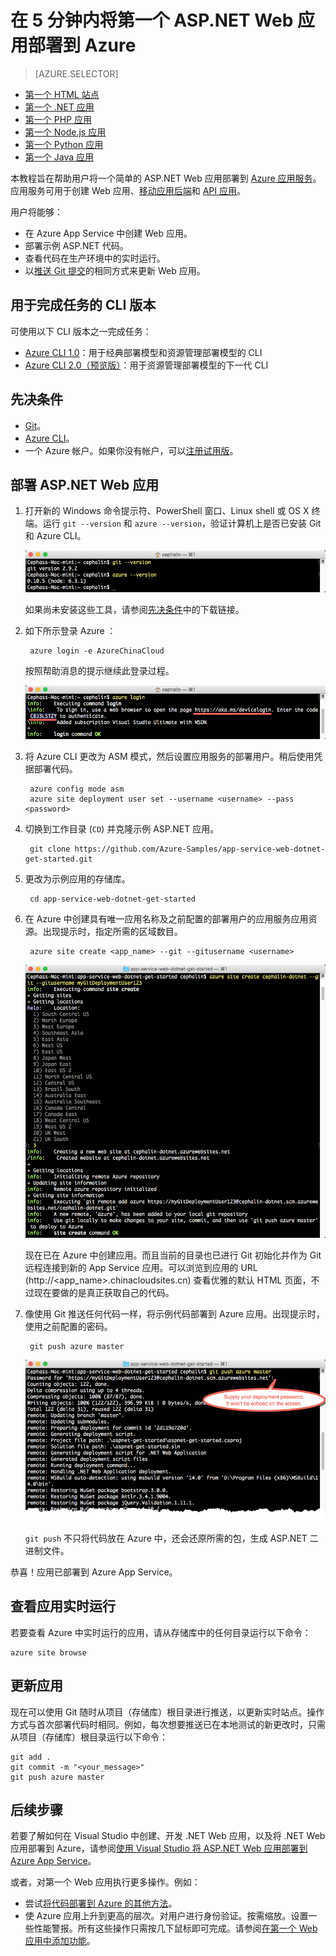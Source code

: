 <properties
    pageTitle="在 5 分钟内将第一个 ASP.NET Web 应用部署到 Azure | Azure"
    description="了解如何通过部署示例 ASP.NET 应用，轻松地在应用服务中运行 Web 应用。快速进行实际的开发，立即查看结果。"
    services="app-service\web"
    documentationcenter=""
    author="cephalin"
    manager="wpickett"
    editor="" />
<tags
    ms.assetid="0458cc3b-b630-4632-8cd0-76e2ed96498b"
    ms.service="app-service-web"
    ms.workload="web"
    ms.tgt_pltfrm="na"
    ms.devlang="na"
    ms.topic="hero-article"
    ms.date="01/04/2017"
    wacn.date="02/10/2017"
    ms.author="cephalin" />  


# 在 5 分钟内将第一个 ASP.NET Web 应用部署到 Azure
> [AZURE.SELECTOR]
- [第一个 HTML 站点](/documentation/articles/app-service-web-get-started-html-cli-nodejs/)
- [第一个 .NET 应用](/documentation/articles/app-service-web-get-started-dotnet-cli-nodejs/)
- [第一个 PHP 应用](/documentation/articles/app-service-web-get-started-php-cli-nodejs/)
- [第一个 Node.js 应用](/documentation/articles/app-service-web-get-started-nodejs-cli-nodejs/)
- [第一个 Python 应用](/documentation/articles/app-service-web-get-started-python-cli-nodejs/)
- [第一个 Java 应用](/documentation/articles/app-service-web-get-started-java/)

本教程旨在帮助用户将一个简单的 ASP.NET Web 应用部署到 [Azure 应用服务](/documentation/articles/app-service-value-prop-what-is/)。应用服务可用于创建 Web 应用、[移动应用后端](/documentation/services/app-service/mobile/)和 [API 应用](/documentation/articles/app-service-api-apps-why-best-platform/)。

用户将能够：

* 在 Azure App Service 中创建 Web 应用。
* 部署示例 ASP.NET 代码。
* 查看代码在生产环境中的实时运行。
* 以[推送 Git 提交](https://git-scm.com/docs/git-push)的相同方式来更新 Web 应用。

## 用于完成任务的 CLI 版本

可使用以下 CLI 版本之一完成任务：

- [Azure CLI 1.0](/documentation/articles/app-service-web-get-started-dotnet-cli-nodejs/)：用于经典部署模型和资源管理部署模型的 CLI
- [Azure CLI 2.0（预览版）](/documentation/articles/app-service-web-get-started-dotnet/)：用于资源管理部署模型的下一代 CLI

## <a name="Prerequisites"></a>先决条件
* [Git](http://www.git-scm.com/downloads)。
* [Azure CLI](/documentation/articles/xplat-cli-install/)。
* 一个 Azure 帐户。如果你没有帐户，可以[注册试用版](/pricing/1rmb-trial/?WT.mc_id=A261C142F)。

## 部署 ASP.NET Web 应用
1. 打开新的 Windows 命令提示符、PowerShell 窗口、Linux shell 或 OS X 终端。运行 `git --version` 和 `azure --version`，验证计算机上是否已安装 Git 和 Azure CLI。
   
    ![在 Azure 中测试第一个 Web 应用的 CLI 工具安装](./media/app-service-web-get-started/1-test-tools.png)
   
    如果尚未安装这些工具，请参阅[先决条件](#Prerequisites)中的下载链接。
2. 如下所示登录 Azure ：
   
        azure login -e AzureChinaCloud
   
    按照帮助消息的提示继续此登录过程。
   
    ![登录到 Azure 以创建第一个 Web 应用](./media/app-service-web-get-started/3-azure-login.png)  


3. 将 Azure CLI 更改为 ASM 模式，然后设置应用服务的部署用户。稍后使用凭据部署代码。
   
        azure config mode asm
        azure site deployment user set --username <username> --pass <password>

4. 切换到工作目录 (`CD`) 并克隆示例 ASP.NET 应用。
   
        git clone https://github.com/Azure-Samples/app-service-web-dotnet-get-started.git

5. 更改为示例应用的存储库。
   
        cd app-service-web-dotnet-get-started

6. 在 Azure 中创建具有唯一应用名称及之前配置的部署用户的应用服务应用资源。出现提示时，指定所需的区域数目。
   
        azure site create <app_name> --git --gitusername <username>
   
    ![在 Azure 中创建第一个 Web 应用的 Azure 资源](./media/app-service-web-get-started-languages/dotnet-site-create.png)  

   
    现在已在 Azure 中创建应用。而且当前的目录也已进行 Git 初始化并作为 Git 远程连接到新的 App Service 应用。可以浏览到应用的 URL (http://&lt;app_name>.chinacloudsites.cn) 查看优雅的默认 HTML 页面，不过现在要做的是真正获取自己的代码。

7. 像使用 Git 推送任何代码一样，将示例代码部署到 Azure 应用。出现提示时，使用之前配置的密码。
   
        git push azure master
   
    ![在 Azure 中将代码推送到第一个 Web 应用](./media/app-service-web-get-started-languages/dotnet-git-push.png)  

   
    `git push` 不只将代码放在 Azure 中，还会还原所需的包，生成 ASP.NET 二进制文件。

恭喜！应用已部署到 Azure App Service。

## 查看应用实时运行
若要查看 Azure 中实时运行的应用，请从存储库中的任何目录运行以下命令：

    azure site browse

## 更新应用
现在可以使用 Git 随时从项目（存储库）根目录进行推送，以更新实时站点。操作方式与首次部署代码时相同。例如，每次想要推送已在本地测试的新更改时，只需从项目（存储库）根目录运行以下命令：

    git add .
    git commit -m "<your_message>"
    git push azure master

## 后续步骤
若要了解如何在 Visual Studio 中创建、开发 .NET Web 应用，以及将 .NET Web 应用部署到 Azure，请参阅[使用 Visual Studio 将 ASP.NET Web 应用部署到 Azure App Service](/documentation/articles/web-sites-dotnet-get-started/)。

或者，对第一个 Web 应用执行更多操作。例如：

* 尝试[将代码部署到 Azure 的其他方法](/documentation/articles/web-sites-deploy/)。
* 使 Azure 应用上升到更高的层次。对用户进行身份验证。按需缩放。设置一些性能警报。所有这些操作只需按几下鼠标即可完成。请参阅[在第一个 Web 应用中添加功能](/documentation/articles/app-service-web-get-started-2/)。

<!---HONumber=Mooncake_0206_2017-->